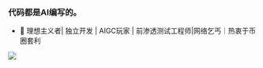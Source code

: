 ### 代码都是AI编写的。

- 👀 理想主义者| 独立开发 | AIGC玩家 | 前渗透测试工程师|网络乞丐｜热衷于币圈套利
<img src="https://github-readme-stats.vercel.app/api?username=NAXG&show_icons=true&theme=dracula" />


